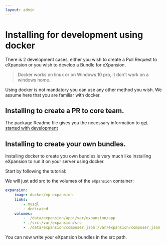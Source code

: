 ```yaml
---
layout: admin
---
```


# Installing for development using docker

There is 2 development cases, either you wish to create a Pull Request to eXpansion or you wish to develop a Bundle for
eXpansion. 

> Docker works on linux or on Windows 10 pro, it don't work on a windows home.

Using docker is not mandatory you can use any other method you wish. We assume here that you are familiar with docker.

## Installing to create a PR to core team. 

The package Readme file gives you the necessary information to [get started with development](https://github.com/eXpansionPluginPack/eXpansion2#getting-started)

## Installing to create your own bundles.

Installing docker to create you own bundles is very much like installing eXpansion to run it on your server using docker.

Start by following the tutorial: 

We will just add src to the volumes of the `eXpansion` container: 

```yaml
expansion:
    image: docker/mp-expansion
    links:
        - mysql
        - dedicated
    volumes:
        - ./data/expansion/app:/var/expansion/app
        - ./src:/var/expansion/src
        - ./data/expansion/composer.json:/var/expansion/composer.json
```

You can now write your eXpansion bundles in the src path. 
